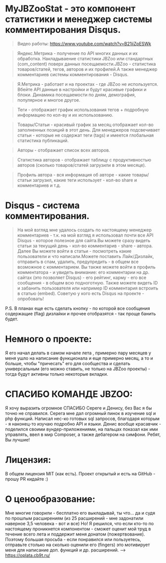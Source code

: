 MyJBZooStat - это компонент статистики и менеджер системы комментирования Disqus.
======
> Видео работы: https://www.youtube.com/watch?v=B21iiZpESWk

> Яндекс.Метрика  - получение по API многих данных и их обработка. Накладываение статистики JBZoo или стандартных (com_content) поверх данных посещаемости.JBZoo - статистика товаров/статей, тегов, авторов и их профилей.А также менеджер комментариев системы комментирования - Disqus.

>Я.Метрика - работает и на проектах - где JBZoo не используется. Вбейте API данные в настройки и будут красивые графики и блоки.   Динамика посещаемости по дням, демография, популярное и многое другое.

>Теги - отображает график использования тегов + подробную информацию по кол-ву и их использованию.

>Товары/Статьи - красивый график за месяц отображает кол-во заполненных позиций в этот день. Для менеджеров подсвечивает статьи - которые не содержат теги (tags) и имеется глобальная статистика публикаций.

>Авторы - отображает список всех авторов.

>Статистика авторов - отображает таблицу с продуктивностью авторов (сколько товаров/статей загрузили в этом месяце).

>Профиль автора - вся информация об авторе - какие товары/статьи загрузил, какие теги использует - кол-во share и комментариев и т.д.

Disqus - система комментирования.
=========
> На мой взгляд мне удалось создать по настоящему менеджер комментариев - т.к. на мой взгляд я использовал почти все API Disqus - которое полезное для сайта.Вы можете сразу видеть статьи за текущий день - кол-во комментарив - share - автора.
Далее Вы можете войти в статьи - посмотреть какие пользователи и что написали.Можете поставить Лайк/Дизлайк, отправить в спам, удалить,  предупредить - в общем все возможное с комментарием. Вы также можете войти в профиль комментатора - и увидеть внимание: его комментарии на др. сайтах (это позволяет Disqus) - его рейтинг, карму - его все сообщения - в общем всю подноготную.  Также можете видеть ID и забанить пользователя или например ID комментария встроить в статью (embed).
Советую у кого есть Disqus на проекте - опробовать!

P.S. В планах еще есть сделать кнопку - по которой все сообщения содержащие (flag) дизлайки и прочее отобразятся - так проще банить будет.
 
 
Немного о проекте:
====
Я его начал делать в самом начале лета , примерно пару месяцев у меня ушло на написание функционала и еще примерно месяц, а то и больше, чтобы "причесать" его для сообщества и сделать универсальным (его можно ставить, не только на JBZoo проекты) - тогда будут активны только некоторые вкладки.
 
 
СПАСИБО КОМАНДЕ JBZOO:
 ====
Я хочу выразить огромное СПАСИБО Сереге и Денису, без Вас я бы точно не справился. Серега мне дал огромный пинок в изучение sql и php функций. Написал нес-ко готовых sql запросов, благодаря которым - я наконец-то изучаю подробно API и языки. Денис вообще красавчик - поделился своими вундер-приложениями, на пальцах показал как ими управлять, ввел в мир Composer, а также дебагером на симфони. Ребят, Вы лучшие!
 
Лицензия:
====
В общем лицензия MIT (как есть). Проект открытый и есть на GitHub - прошу PR кидайте :)

 
О ценообразование:
====
Мне многие говорили - бесплатно его выкладывай, ты что...  да и судя по прошлым расширениям (из 25 расширений - мне задонатили наверное 3,5 человека - вот и все) Но! Я решился, что если кто-то по настоящему проникнется компонентом - сможет оценит мой труд в течение всего лета и поддержит меня донатом (пожертвование). Поэтому большая просьба - если понравился или пользуетесь, отправьте столько на сколько оценили его (fingers)  это мотивирует меня для написание доп. функций и др. расширений. --> https://oplata.cb9t.ru/
